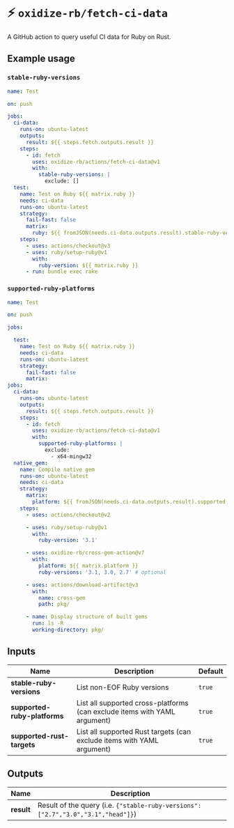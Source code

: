 # ⚡️ `oxidize-rb/fetch-ci-data`

A GitHub action to query useful CI data for Ruby on Rust.

## Example usage

### `stable-ruby-versions`

```yaml
name: Test

on: push

jobs:
  ci-data:
    runs-on: ubuntu-latest
    outputs:
      result: ${{ steps.fetch.outputs.result }}
    steps:
      - id: fetch
        uses: oxidize-rb/actions/fetch-ci-data@v1
        with:
          stable-ruby-versions: |
            exclude: []
  test:
    name: Test on Ruby ${{ matrix.ruby }}
    needs: ci-data
    runs-on: ubuntu-latest
    strategy:
      fail-fast: false
      matrix:
        ruby: ${{ fromJSON(needs.ci-data.outputs.result).stable-ruby-versions }}
    steps:
      - uses: actions/checkout@v3
      - uses: ruby/setup-ruby@v1
        with:
          ruby-version: ${{ matrix.ruby }}
      - run: bundle exec rake
```

### `supported-ruby-platforms`

```yaml
name: Test

on: push

jobs:

  test:
    name: Test on Ruby ${{ matrix.ruby }}
    needs: ci-data
    runs-on: ubuntu-latest
    strategy:
      fail-fast: false
      matrix:
jobs:
  ci-data:
    runs-on: ubuntu-latest
    outputs:
      result: ${{ steps.fetch.outputs.result }}
    steps:
      - id: fetch
        uses: oxidize-rb/actions/fetch-ci-data@v1
        with:
          supported-ruby-platforms: |
            exclude:
              - x64-mingw32
  native_gem:
    name: Compile native gem
    runs-on: ubuntu-latest
    needs: ci-data
    strategy:
      matrix:
        platform: ${{ fromJSON(needs.ci-data.outputs.result).supported-ruby-platforms }}
    steps:
      - uses: actions/checkout@v2

      - uses: ruby/setup-ruby@v1
        with:
          ruby-version: '3.1'

      - uses: oxidize-rb/cross-gem-action@v7
        with:
          platform: ${{ matrix.platform }}
          ruby-versions: '3.1, 3.0, 2.7' # optional

      - uses: actions/download-artifact@v3
        with:
          name: cross-gem
          path: pkg/

      - name: Display structure of built gems
        run: ls -R
        working-directory: pkg/
```

## Inputs

<!-- inputs -->

| Name                         | Description                                                               | Default |
| ---------------------------- | ------------------------------------------------------------------------- | ------- |
| **stable-ruby-versions**     | List non-EOF Ruby versions                                                | `true`  |
| **supported-ruby-platforms** | List all supported cross-platforms (can exclude items with YAML argument) | `true`  |
| **supported-rust-targets**   | List all supported Rust targets (can exclude items with YAML argument)    | `true`  |

<!-- /inputs -->

## Outputs

<!-- outputs -->

| Name       | Description                                                                      |
| ---------- | -------------------------------------------------------------------------------- |
| **result** | Result of the query (i.e. `{"stable-ruby-versions":["2.7","3.0","3.1","head"]}`) |

<!-- /outputs -->
